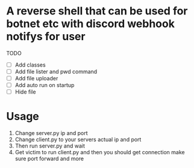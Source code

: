 # A reverse shell that can be used for botnet etc with discord webhook notifys for user

TODO
- [ ] Add classes 
- [ ] Add file lister and pwd command
- [ ] Add file uploader  
- [ ] Add auto run on startup
- [ ] Hide file

# Usage
<ol>
  <li>Change server.py ip and port</li>
  <li>Change client.py to your servers actual ip and port</li>
  <li>Then run server.py and wait</li>
  <li>Get victim to run client.py and then you should get connection make sure port forward and more</li>
</ol>
